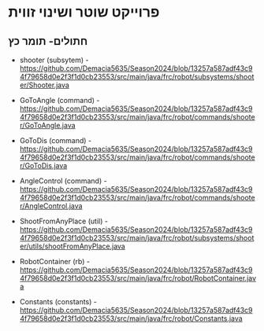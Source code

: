 # פרוייקט שוטר ושינוי זווית
## חתולים- תומר כץ

* shooter (subsytem) - https://github.com/Demacia5635/Season2024/blob/13257a587adf43c94f79658d0e2f3f1d0cb23553/src/main/java/frc/robot/subsystems/shooter/Shooter.java

* GoToAngle (command) - https://github.com/Demacia5635/Season2024/blob/13257a587adf43c94f79658d0e2f3f1d0cb23553/src/main/java/frc/robot/commands/shooter/GoToAngle.java

* GoToDis (command) - https://github.com/Demacia5635/Season2024/blob/13257a587adf43c94f79658d0e2f3f1d0cb23553/src/main/java/frc/robot/commands/shooter/GoToDis.java

* AngleControl (command) - https://github.com/Demacia5635/Season2024/blob/13257a587adf43c94f79658d0e2f3f1d0cb23553/src/main/java/frc/robot/commands/shooter/AngleControl.java

* ShootFromAnyPlace (util) - https://github.com/Demacia5635/Season2024/blob/13257a587adf43c94f79658d0e2f3f1d0cb23553/src/main/java/frc/robot/subsystems/shooter/utils/shootFromAnyPlace.java

* RobotContainer (rb) - https://github.com/Demacia5635/Season2024/blob/13257a587adf43c94f79658d0e2f3f1d0cb23553/src/main/java/frc/robot/RobotContainer.java

* Constants (constants) - https://github.com/Demacia5635/Season2024/blob/13257a587adf43c94f79658d0e2f3f1d0cb23553/src/main/java/frc/robot/Constants.java